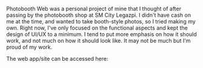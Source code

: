 Photobooth Web was a personal project of mine that I thought of after passing by the photobooth shop at SM City Legazpi. I didn't have cash on me at the time, and wanted to take booth-style
photos, so I tried making my own. Right now, I've only focused on the functional aspects and kept the design of UI/UX to a minimum. I tend to put more emphasis on how it should work, and not 
much on how it should look like. It may not be much but I'm proud of my work. 

The web app/site can be accessed here: 
